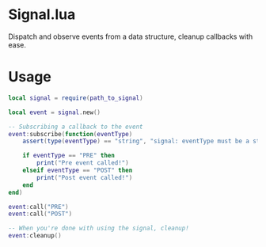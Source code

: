# Signal.lua

Dispatch and observe events from a data structure, cleanup callbacks with ease.

# Usage

```lua
local signal = require(path_to_signal)

local event = signal.new()

-- Subscribing a callback to the event
event:subscribe(function(eventType)
    assert(type(eventType) == "string", "signal: eventType must be a string")

    if eventType == "PRE" then
        print("Pre event called!")
    elseif eventType == "POST" then
        print("Post event called!")
    end
end)

event:call("PRE")
event:call("POST")

-- When you're done with using the signal, cleanup!
event:cleanup()

```
